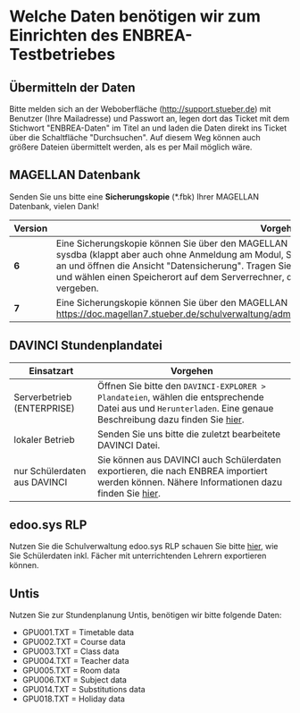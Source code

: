 # Welche Daten benötigen wir zum Einrichten des ENBREA-Testbetriebes

## Übermitteln der Daten

Bitte melden sich an der Weboberfläche (http://support.stueber.de) mit Benutzer (Ihre Mailadresse) und Passwort an, legen dort das Ticket mit dem Stichwort "ENBREA-Daten" im Titel an und laden die Daten direkt ins Ticket über die Schaltfläche "Durchsuchen". Auf diesem Weg können auch größere Dateien übermittelt werden, als es per Mail möglich wäre. 

## MAGELLAN Datenbank

Senden Sie uns bitte eine **Sicherungskopie** (*.fbk) Ihrer MAGELLAN Datenbank, vielen Dank!

Version|Vorgehen
--|--
**6**|Eine Sicherungskopie können Sie über den MAGELLAN -Administrator erstellen. Melden Sie sich bitte als sysdba (klappt aber auch ohne Anmeldung am Modul, Sie tragen die Anmeldung später beim Sichern ein) an und öffnen die Ansicht "Datensicherung". Tragen Sie die Anmeldungsdaten (sysdba und Passwort) ein und wählen einen Speicherort auf dem Serverrechner, der Name der Sicherung wird von MAGELLAN selbst vergeben.
**7**|Eine Sicherungskopie können Sie über den MAGELLAN -Administrator erstellen. https://doc.magellan7.stueber.de/schulverwaltung/admin/admin.datenbankverbindungen/#datensicherung

## DAVINCI Stundenplandatei

Einsatzart|Vorgehen
--|--
Serverbetrieb (ENTERPRISE)|Öffnen Sie bitte den `DAVINCI-EXPLORER > Plandateien`, wählen die entsprechende Datei aus und `Herunterladen`. Eine genaue Beschreibung dazu finden Sie [hier](https://doc.davinci6.stueber.de/06.enterprise/07.plandateien/#plan-herunterladen).
lokaler Betrieb|Senden Sie uns bitte die zuletzt bearbeitete DAVINCI Datei.
nur Schülerdaten aus DAVINCI|Sie können aus DAVINCI auch Schülerdaten exportieren, die nach ENBREA importiert werden können. Nähere Informationen dazu finden Sie [hier](https://doc.kb.stueber.de/enbrea/Sch%C3%BClerstammdaten%20importieren.html).

## edoo.sys RLP

Nutzen Sie die Schulverwaltung edoo.sys RLP schauen Sie bitte [hier](https://doc.kb.stueber.de/enbrea/export%20von%20Sch%C3%BClerdaten%20aus%20edoosys.html), wie Sie Schülerdaten inkl. Fächer mit unterrichtenden Lehrern exportieren können.

## Untis

Nutzen Sie zur Stundenplanung Untis, benötigen wir bitte folgende Daten:

* GPU001.TXT = Timetable data
* GPU002.TXT = Course data
* GPU003.TXT = Class data
* GPU004.TXT = Teacher data
* GPU005.TXT = Room data
* GPU006.TXT = Subject data
* GPU014.TXT = Substitutions data
* GPU018.TXT = Holiday data